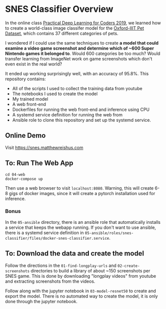 # SNES Classifier Overview

In the online class [Practical Deep Learning for Coders 2019](https://www.fast.ai/2019/01/24/course-v3/), we learned how to create a world-class image classifer model for the [Oxford-IIIT Pet Dataset](http://www.robots.ox.ac.uk/~vgg/data/pets/), which contains 37 different categories of pets.

I wondered if I could use the same techniques to create **a model that could examine a video game screenshot and determine which of ~600 Super Nintendo games it belonged to**.  Would 600 categories be too much?  Would transfer learning from ImageNet work on game screenshots which don't even exist in the real world?

It ended up working surprisingly well, with an accuracy of 95.8%.  This repository contains:
  * All of the scripts I used to collect the training data from youtube
  * The notebooks I used to create the model
  * My trained model
  * A web front-end
  * Dockerfiles for running the web front-end and inference using CPU
  * A systemd service definition for running the web from
  * Ansible role to clone this repository and set up the systemd service.


## Online Demo

Visit https://snes.matthewreishus.com


## To: Run The Web App
```
cd 04-web
docker-compose up
```
Then use a web browser to visit `localhost:8080`.  Warning, this will create 6-8 gigs of docker images, since it will create a pytorch installation used for inference.

### Bonus

In the `05-ansible` directory, there is an ansible role that automatically installs a service that keeps the webapp running.  If you don't want to use ansible, there is a systemd service definition in `05-ansible/roles/snes-classifier/files/docker-snes-classifier.service`.

## To: Download the data and create the model

Follow the directions in the `01-find-longplay-urls` and `02-create-screenshots` directories to build a library of about ~150 screenshots per SNES game.  This is done by downloading "longplay videos" from youtube and extracting screenshots from the videos.

Follow along with the jupyter notebook in `03-model-resnet50` to create and export the model.  There is no automated way to create the model, it is only done through the jupyter notebook.
